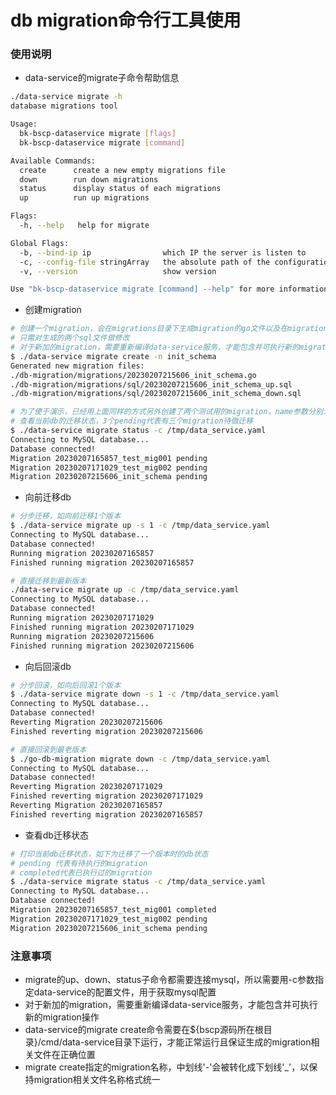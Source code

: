 
# db migration命令行工具使用


### 使用说明
- data-service的migrate子命令帮助信息
```bash
./data-service migrate -h
database migrations tool

Usage:
  bk-bscp-dataservice migrate [flags]
  bk-bscp-dataservice migrate [command]

Available Commands:
  create      create a new empty migrations file
  down        run down migrations
  status      display status of each migrations
  up          run up migrations

Flags:
  -h, --help   help for migrate

Global Flags:
  -b, --bind-ip ip                which IP the server is listen to
  -c, --config-file stringArray   the absolute path of the configuration file (repeatable)
  -v, --version                   show version

Use "bk-bscp-dataservice migrate [command] --help" for more information about a command.

```

- 创建migration 

```bash
# 创建一个migration，会在migrations目录下生成migration的go文件以及在migrations/sql目录下生成对应的sql文件
# 只需对生成的两个sql文件做修改
# 对于新加的migration，需要重新编译data-service服务，才能包含并可执行新的migration操作
$ ./data-service migrate create -n init_schema
Generated new migration files:
./db-migration/migrations/20230207215606_init_schema.go
./db-migration/migrations/sql/20230207215606_init_schema_up.sql
./db-migration/migrations/sql/20230207215606_init_schema_down.sql

# 为了便于演示，已经用上面同样的方式另外创建了两个测试用的migration，name参数分别为test_mig001和test_mig002
# 查看当前db的迁移状态，3个pending代表有三个migration待做迁移
$ ./data-service migrate status -c /tmp/data_service.yaml
Connecting to MySQL database...
Database connected!
Migration 20230207165857_test_mig001 pending
Migration 20230207171029_test_mig002 pending
Migration 20230207215606_init_schema pending
```

- 向前迁移db
```bash
# 分步迁移，如向前迁移1个版本
$ ./data-service migrate up -s 1 -c /tmp/data_service.yaml
Connecting to MySQL database...
Database connected!
Running migration 20230207165857
Finished running migration 20230207165857

# 直接迁移到最新版本
./data-service migrate up -c /tmp/data_service.yaml
Connecting to MySQL database...
Database connected!
Running migration 20230207171029
Finished running migration 20230207171029
Running migration 20230207215606
Finished running migration 20230207215606

```

- 向后回滚db
```bash
# 分步回滚，如向后回滚1个版本
$ ./data-service migrate down -s 1 -c /tmp/data_service.yaml
Connecting to MySQL database...
Database connected!
Reverting Migration 20230207215606
Finished reverting migration 20230207215606

# 直接回滚到最老版本
$ ./go-db-migration migrate down -c /tmp/data_service.yaml
Connecting to MySQL database...
Database connected!
Reverting Migration 20230207171029
Finished reverting migration 20230207171029
Reverting Migration 20230207165857
Finished reverting migration 20230207165857
```

- 查看db迁移状态
```bash
# 打印当前db迁移状态，如下为迁移了一个版本时的db状态
# pending 代表有待执行的migration
# completed代表已执行过的migration
$ ./data-service migrate status -c /tmp/data_service.yaml
Connecting to MySQL database...
Database connected!
Migration 20230207165857_test_mig001 completed
Migration 20230207171029_test_mig002 pending
Migration 20230207215606_init_schema pending


```

### 注意事项
- migrate的up、down、status子命令都需要连接mysql，所以需要用-c参数指定data-service的配置文件，用于获取mysql配置
- 对于新加的migration，需要重新编译data-service服务，才能包含并可执行新的migration操作
- data-service的migrate create命令需要在${bscp源码所在根目录}/cmd/data-service目录下运行，才能正常运行且保证生成的migration相关文件在正确位置
- migrate create指定的migration名称，中划线'-'会被转化成下划线'_'，以保持migration相关文件名称格式统一
